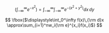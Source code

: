 
$$\left(\int_{-\infty}^{\infty} e^{-x^2}\right) =\int_{-\infty}^{\infty}\int_{-\infty}^{\infty}e^{-(x^2+y^2)}dx \, dy $$

$$
	 \fbox{$\displaystyle\int_0^\infty f(x)\,{\rm d}x 
	\approx\sum_{i=1}^nw_i{\rm e}^{x_i}f(x_i)$} 
$$

